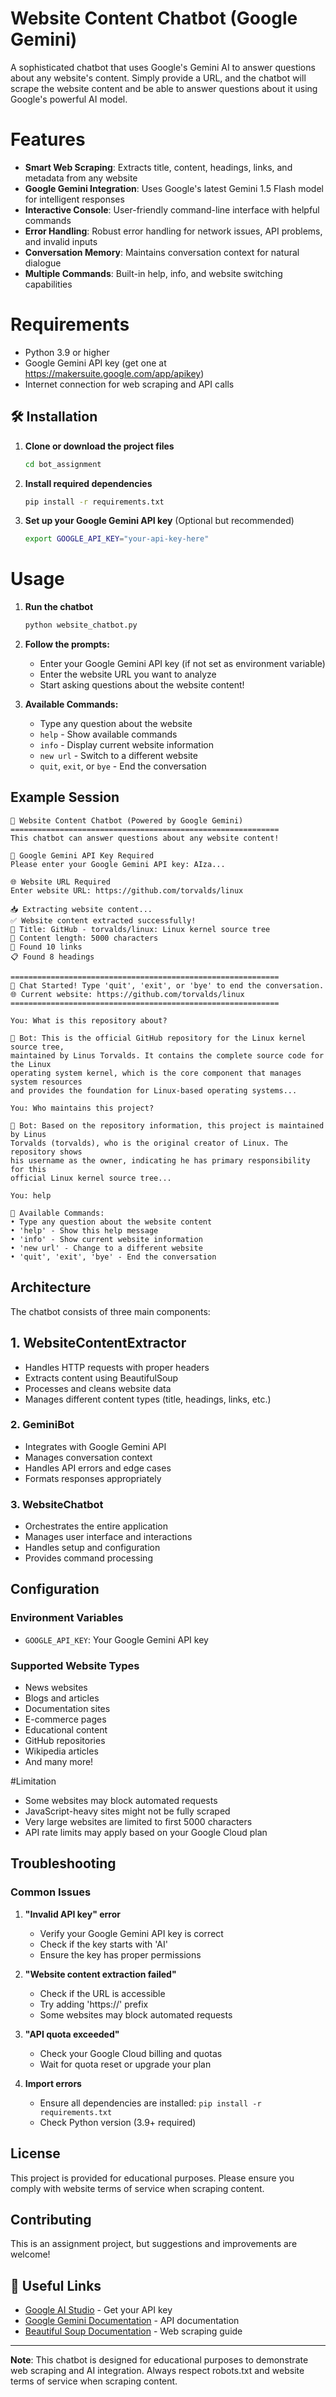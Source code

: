 # Website Content Chatbot (Google Gemini)

A sophisticated chatbot that uses Google's Gemini AI to answer questions about any website's content. Simply provide a URL, and the chatbot will scrape the website content and be able to answer questions about it using Google's powerful AI model.

#  Features

- **Smart Web Scraping**: Extracts title, content, headings, links, and metadata from any website
- **Google Gemini Integration**: Uses Google's latest Gemini 1.5 Flash model for intelligent responses
- **Interactive Console**: User-friendly command-line interface with helpful commands
- **Error Handling**: Robust error handling for network issues, API problems, and invalid inputs
- **Conversation Memory**: Maintains conversation context for natural dialogue
- **Multiple Commands**: Built-in help, info, and website switching capabilities

# Requirements

- Python 3.9 or higher
- Google Gemini API key (get one at https://makersuite.google.com/app/apikey)
- Internet connection for web scraping and API calls

## 🛠️ Installation

1. **Clone or download the project files**
   ```bash
   cd bot_assignment
   ```

2. **Install required dependencies**
   ```bash
   pip install -r requirements.txt
   ```

3. **Set up your Google Gemini API key** (Optional but recommended)
   ```bash
   export GOOGLE_API_KEY="your-api-key-here"
   ```

# Usage

1. **Run the chatbot**
   ```bash
   python website_chatbot.py
   ```

2. **Follow the prompts:**
   - Enter your Google Gemini API key (if not set as environment variable)
   - Enter the website URL you want to analyze
   - Start asking questions about the website content!

3. **Available Commands:**
   - Type any question about the website
   - `help` - Show available commands
   - `info` - Display current website information
   - `new url` - Switch to a different website
   - `quit`, `exit`, or `bye` - End the conversation

##  Example Session

```
🤖 Website Content Chatbot (Powered by Google Gemini)
============================================================
This chatbot can answer questions about any website content!

🔑 Google Gemini API Key Required
Please enter your Google Gemini API key: AIza...

🌐 Website URL Required
Enter website URL: https://github.com/torvalds/linux

📥 Extracting website content...
✅ Website content extracted successfully!
📄 Title: GitHub - torvalds/linux: Linux kernel source tree
📝 Content length: 5000 characters
🔗 Found 10 links
📋 Found 8 headings

============================================================
💬 Chat Started! Type 'quit', 'exit', or 'bye' to end the conversation.
🌐 Current website: https://github.com/torvalds/linux
============================================================

You: What is this repository about?

🤖 Bot: This is the official GitHub repository for the Linux kernel source tree, 
maintained by Linus Torvalds. It contains the complete source code for the Linux 
operating system kernel, which is the core component that manages system resources 
and provides the foundation for Linux-based operating systems...

You: Who maintains this project?

🤖 Bot: Based on the repository information, this project is maintained by Linus 
Torvalds (torvalds), who is the original creator of Linux. The repository shows 
his username as the owner, indicating he has primary responsibility for this 
official Linux kernel source tree...

You: help

📖 Available Commands:
• Type any question about the website content
• 'help' - Show this help message
• 'info' - Show current website information
• 'new url' - Change to a different website
• 'quit', 'exit', 'bye' - End the conversation
```

## Architecture

The chatbot consists of three main components:

## 1. WebsiteContentExtractor
- Handles HTTP requests with proper headers
- Extracts content using BeautifulSoup
- Processes and cleans website data
- Manages different content types (title, headings, links, etc.)

### 2. GeminiBot
- Integrates with Google Gemini API
- Manages conversation context
- Handles API errors and edge cases
- Formats responses appropriately

### 3. WebsiteChatbot
- Orchestrates the entire application
- Manages user interface and interactions
- Handles setup and configuration
- Provides command processing

## Configuration

### Environment Variables
- `GOOGLE_API_KEY`: Your Google Gemini API key

### Supported Website Types
- News websites
- Blogs and articles
- Documentation sites
- E-commerce pages
- Educational content
- GitHub repositories
- Wikipedia articles
- And many more!

#Limitation
- Some websites may block automated requests
- JavaScript-heavy sites might not be fully scraped
- Very large websites are limited to first 5000 characters
- API rate limits may apply based on your Google Cloud plan

## Troubleshooting

### Common Issues

1. **"Invalid API key" error**
   - Verify your Google Gemini API key is correct
   - Check if the key starts with 'AI'
   - Ensure the key has proper permissions

2. **"Website content extraction failed"**
   - Check if the URL is accessible
   - Try adding 'https://' prefix
   - Some websites may block automated requests

3. **"API quota exceeded"**
   - Check your Google Cloud billing and quotas
   - Wait for quota reset or upgrade your plan

4. **Import errors**
   - Ensure all dependencies are installed: `pip install -r requirements.txt`
   - Check Python version (3.9+ required)

## License

This project is provided for educational purposes. Please ensure you comply with website terms of service when scraping content.

##  Contributing

This is an assignment project, but suggestions and improvements are welcome!

## 🔗 Useful Links

- [Google AI Studio](https://makersuite.google.com/app/apikey) - Get your API key
- [Google Gemini Documentation](https://ai.google.dev/docs) - API documentation
- [Beautiful Soup Documentation](https://www.crummy.com/software/BeautifulSoup/bs4/doc/) - Web scraping guide

---

**Note**: This chatbot is designed for educational purposes to demonstrate web scraping and AI integration. Always respect robots.txt and website terms of service when scraping content.
